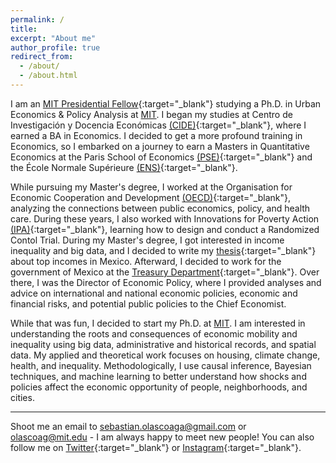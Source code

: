 ```yaml
---
permalink: /
title:
excerpt: "About me"
author_profile: true
redirect_from:
  - /about/
  - /about.html
---
```


I am an [MIT Presidential Fellow](https://web.mit.edu/provost/presfellow/){:target="_blank"} studying a Ph.D. in Urban Economics & Policy Analysis at [MIT](https://www.mit.edu/). I began my studies at Centro de Investigación y Docencia Económicas [(CIDE)](https://www.cide.edu/de/){:target="_blank"}, where I earned a BA in Economics. I decided to get a more profound training in Economics, so I embarked on a journey to earn a Masters in Quantitative Economics at the Paris School of Economics [(PSE)](https://www.parisschoolofeconomics.eu/en/){:target="_blank"} and the École Normale Supérieure [(ENS)](http://www.ens.fr/en){:target="_blank"}.

While pursuing my Master's degree, I worked at the Organisation for Economic Cooperation and Development [(OECD)](http://www.oecd.org/){:target="_blank"}, analyzing the connections between public economics, policy, and health care. During these years, I also worked with Innovations for Poverty Action [(IPA)](https://www.poverty-action.org/){:target="_blank"}, learning how to design and conduct a Randomized Contol Trial. During my Master's degree, I got interested in income inequality and big data, and I decided to write my [thesis](https://sebastian-olascoaga.github.io/files/inequality_mexico_2015.pdf){:target="_blank"} about top incomes in Mexico. Afterward, I decided to work for the government of Mexico at the [Treasury Department](https://www.gob.mx/hacienda){:target="_blank"}. Over there, I was the Director of Economic Policy, where I provided analyses and advice on international and national economic policies, economic and financial risks, and potential public policies to the Chief Economist.

While that was fun, I decided to start my Ph.D. at [MIT](https://www.mit.edu/). I am interested in understanding the roots and consequences of economic mobility and inequality using big data, administrative and historical records, and spatial data. My applied and theoretical work focuses on housing, climate change, health, and inequality. Methodologically, I use causal inference, Bayesian techniques, and machine learning to better understand how shocks and policies affect the economic opportunity of people, neighborhoods, and cities.

---

Shoot me an email to <sebastian.olascoaga@gmail.com> or <olascoag@mit.edu> - I am always happy to meet new people! You can also follow me on [Twitter](https://twitter.com/S_Olascoaga){:target="_blank"} or [Instagram](https://www.instagram.com/sebascoaga/){:target="_blank"}.
